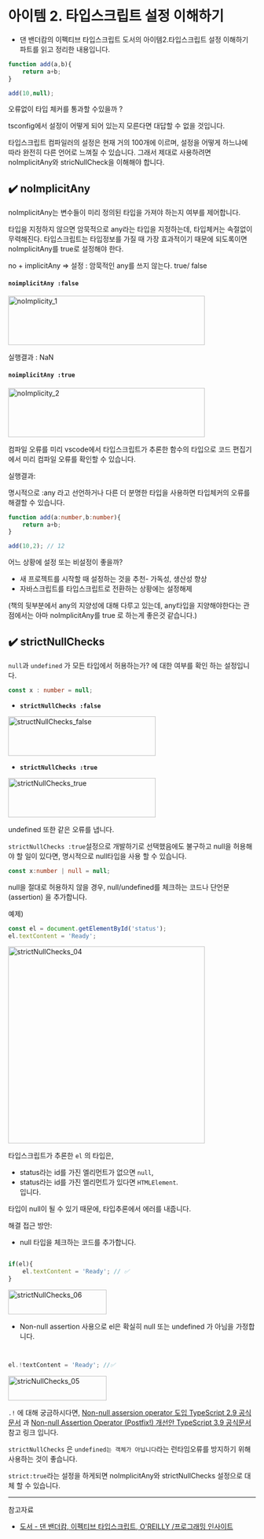 # 아이템 2. 타입스크립트 설정 이해하기 

- 댄 밴더캄의 이펙티브 타입스크립트 도서의 아이템2.타입스크립트 설정 이해하기 파트를 읽고 정리한 내용입니다. 

```typescript
function add(a,b){
    return a+b;
}

add(10,null);

```
오류없이 타입 체커를 통과할 수있을까 ? 

tsconfig에서 설정이 어떻게 되어 있는지 모른다면 대답할 수 없을 것입니다.

타입스크립트 컴파일러의 설정은 현재 거의 100개에 이르며, 설정을 어떻게 하느냐에 따라 완전히 다른 언어로 느껴질 수 있습니다. 그래서 제대로 사용하려면 noImplicitAny와 stricNullCheck을 이해해야 합니다.

## ✔️ noImplicitAny

noImplicitAny는 변수들이 미리 정의된 타입을 가져야 하는지 여부를 제어합니다. 

타입을 지정하지 않으면 암묵적으로 any라는 타입을 지정하는데, 타입체커는 속절없이 무력해진다. 타입스크립트는 타입정보를 가질 때 가장 효과적이기 때문에 되도록이면 noImplicitAny를 true로 설정해야 한다.

no + implicitAny ⇒ 설정 : 암묵적인 any를 쓰지 않는다. true/ false 

#### **`noimplicitAny :false`**  

<img width="400" height="100" alt="noImplicity_1" src="https://user-images.githubusercontent.com/26635607/132691365-f66c69f4-60e9-4c2a-a754-f202c5f0b1a4.png">

실행결과 : NaN

#### **`noimplicitAny :true`**
<img width="400" height="100" alt="noImplicity_2" src="https://user-images.githubusercontent.com/26635607/132691375-fb8d6c75-31fb-46de-8f9f-1aa4fbf5e803.png">


컴파일 오류를 미리 vscode에서  타입스크립트가 추론한 함수의 타입으로 
코드 편집기에서 미리 컴파일 오류를 확인할 수 있습니다.

실행결과:

명시적으로 :any 라고 선언하거나 다른 더 분명한 타입을 사용하면 타입체커의 오류를 해결할 수 있습니다.

```typescript
function add(a:number,b:number){
    return a+b;
}

add(10,2); // 12

```

어느 상황에 설정 또는 비설정이 좋을까?

- 새 프로젝트를 시작할 때 설정하는 것을 추천- 가독성, 생산성 향상
- 자바스크립트를 타입스크립트로 전환하는 상황에는 설정해제

(책의 뒷부분에서 any의 지양성에 대해 다루고 있는데, any타입을 지양해야한다는 관점에서는 아마 noImplicitAny를 true 로 하는게 좋은것 같습니다.)

## ✔️ strictNullChecks


`null`과 `undefined` 가 모든 타입에서 허용하는가? 에 대한 여부를 확인 하는 설정입니다.

```typescript 
const x : number = null; 
```

- **`strictNullChecks :false`**

<img width="300" height="80" alt="structNullChecks_false" src="https://user-images.githubusercontent.com/26635607/132690813-d23a13fb-fd61-4ce6-9352-b0646e551454.png">

- **`strictNullChecks :true`**
<img width="300" height="80" alt="strictNullChecks_true" src="https://user-images.githubusercontent.com/26635607/132690808-c18434e9-1d33-4017-82fb-59f9ca9674d9.png">

undefined 또한 같은 오류를 냅니다.

`strictNullChecks :true`설정으로 개발하기로 선택했음에도 불구하고 null을 허용해야 할 일이 있다면, 명시적으로 null타입을 사용 할 수 있습니다.
```typescript
const x:number | null = null;
```

null을 절대로 허용하지 않을 경우,
null/undefined를 체크하는 코드나 단언문(assertion) 을 추가합니다.

예제)

```typescript
const el = document.getElementById('status');
el.textContent = 'Ready';

```

<img width="400" width="100" alt="strictNullChecks_04" src="https://user-images.githubusercontent.com/26635607/132690804-7d027b0d-1ce2-4d9c-9939-7170f6d3d119.png">

타입스크립트가 추론한 `el` 의 타입은,
- status라는 id를 가진 엘리먼트가 없으면 `null`,
- status라는 id를 가진 엘리먼트가 있다면 `HTMLElement`.  
입니다.

타입이 null이 될 수 있기 때문에, 타입추론에서 에러를 내줍니다.

해결 접근 방안: 
* null 타입을 체크하는 코드를 추가합니다.

```typescript

if(el){ 
    el.textContent = 'Ready'; // ✅
}

```
<img width="200" height="50" alt="strictNullChecks_06" src="https://user-images.githubusercontent.com/26635607/132690806-bd7e7f40-36d6-4301-be8e-8ac8d3840700.png">

* Non-null assertion 사용으로 el은 확실히 null 또는 undefined 가 아님을 가정합니다.

```typescript


el.!textContent = 'Ready'; //✅

```
<img width="200" height="50" alt="stricNullChecks_05" src="https://user-images.githubusercontent.com/26635607/132690803-80a3d85f-c006-4f35-97c5-d5f6eddf58f0.png">





`.!` 에 대해 궁금하시다면,
[Non-null assersion operator 도입 TypeScript 2.9 공식문서](https://www.typescriptlang.org/docs/handbook/release-notes/typescript-2-0.html#non-null-assertion-operator) 과 
[Non-null Assertion Operator (Postfix!) 개선안 TypeScript 3.9 공식문서](https://www.typescriptlang.org/docs/handbook/release-notes/typescript-3-9.html#parsing-differences-in-optional-chaining-and-non-null-assertions) 참고 링크 입니다.

`strictNullChecks` 은 `undefined는 객체가 아닙니다`라는 런타임오류를 방지하기 위해 사용하는 것이 좋습니다. 

`strict:true`라는 설정을 하게되면 noImplicitAny와 strictNullChecks 설정으로 대체 할 수 있습니다. 

---
참고자료  

* [도서 - 댄 밴더캄, 이펙티브 타입스크립트, O'REILLY /프로그래밍 인사이트](https://blog.insightbook.co.kr/2021/06/10/%e3%80%8a%ec%9d%b4%ed%8e%99%ed%8b%b0%eb%b8%8c-%ed%83%80%ec%9e%85%ec%8a%a4%ed%81%ac%eb%a6%bd%ed%8a%b8-%eb%8f%99%ec%9e%91-%ec%9b%90%eb%a6%ac%ec%9d%98-%ec%9d%b4%ed%95%b4%ec%99%80-%ea%b5%ac%ec%b2%b4/)

